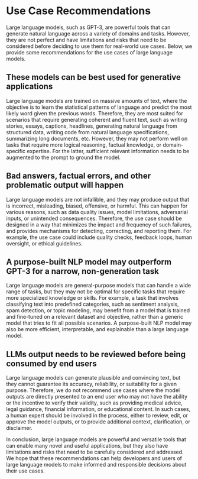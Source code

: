 # Use Case Recommendations

Large language models, such as GPT-3, are powerful tools that can generate natural language across a variety of domains and tasks. However, they are not perfect and have limitations and risks that need to be considered before deciding to use them for real-world use cases. Below, we provide some recommendations for the use cases of large language models.

## These models can be best used for generative applications

Large language models are trained on massive amounts of text, where the objective is to learn the statistical patterns of language and predict the most likely word given the previous words. Therefore, they are most suited for scenarios that require generating coherent and fluent text, such as writing stories, essays, captions, headlines, generating natural language from structured data, writing code from natural language specifications, summarizing long documents, etc. However, they may not perform well on tasks that require more logical reasoning, factual knowledge, or domain-specific expertise. For the latter, sufficient relevant information needs to be augmented to the prompt to ground the model.

## Bad answers, factual errors, and other problematic output will happen

Large language models are not infallible, and they may produce output that is incorrect, misleading, biased, offensive, or harmful. This can happen for various reasons, such as data quality issues, model limitations, adversarial inputs, or unintended consequences. Therefore, the use case should be designed in a way that minimizes the impact and frequency of such failures, and provides mechanisms for detecting, correcting, and reporting them. For example, the use case could include quality checks, feedback loops, human oversight, or ethical guidelines.

## A purpose-built NLP model may outperform GPT-3 for a narrow, non-generation task

Large language models are general-purpose models that can handle a wide range of tasks, but they may not be optimal for specific tasks that require more specialized knowledge or skills. For example, a task that involves classifying text into predefined categories, such as sentiment analysis, spam detection, or topic modeling, may benefit from a model that is trained and fine-tuned on a relevant dataset and objective, rather than a generic model that tries to fit all possible scenarios. A purpose-built NLP model may also be more efficient, interpretable, and explainable than a large language model.

## LLMs output needs to be reviewed before being consumed by end users

Large language models can generate plausible and convincing text, but they cannot guarantee its accuracy, reliability, or suitability for a given purpose. Therefore, we do not recommend use cases where the model outputs are directly presented to an end user who may not have the ability or the incentive to verify their validity, such as providing medical advice, legal guidance, financial information, or educational content. In such cases, a human expert should be involved in the process, either to review, edit, or approve the model outputs, or to provide additional context, clarification, or disclaimer.

In conclusion, large language models are powerful and versatile tools that can enable many novel and useful applications, but they also have limitations and risks that need to be carefully considered and addressed. We hope that these recommendations can help developers and users of large language models to make informed and responsible decisions about their use cases.
